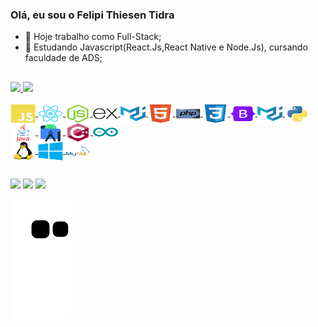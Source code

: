### Olá, eu sou o Felipi Thiesen Tidra

- 🔭 Hoje trabalho como Full-Stack;
- 🌱 Estudando Javascript(React.Js,React Native e Node.Js), cursando faculdade de ADS;
 
 ##
 
<div>
  <a href="https://github.com/Felipithstdr/">
  <img height="180em" src="https://github-readme-stats.vercel.app/api?username=Felipithstdr&show_icons=true&theme=dracula&include_all_commits=true&count_private=true"/>
  <img height="180em" src="https://github-readme-stats.vercel.app/api/top-langs/?username=Felipithstdr&layout=compact&langs_count=7&theme=dracula"/>
</div>
<div style="display: inline_block"><br>
  <img align="center" alt="Fel-JS" height="30" width="40" src="https://raw.githubusercontent.com/devicons/devicon/master/icons/javascript/javascript-plain.svg">
  <img align="center" alt="Fel-React" height="30" width="40" src="https://raw.githubusercontent.com/devicons/devicon/master/icons/react/react-original.svg">
 <img align="center" alt="Fel-Node" height="30" width="40" src="https://raw.githubusercontent.com/devicons/devicon/master/icons/nodejs/nodejs-original.svg">
 <img align="center" alt="Fel-Ex" height="30" width="40" src="https://raw.githubusercontent.com/devicons/devicon/master/icons/express/express-original.svg">
   <img align="center" alt="Fel-MaterialUI" height="30" width="40" src="https://raw.githubusercontent.com/devicons/devicon/master/icons/materialui/materialui-original.svg">
  <img align="center" alt="Fel-HTML" height="30" width="40" src="https://raw.githubusercontent.com/devicons/devicon/master/icons/html5/html5-original.svg">
  <img align="center" alt="Fel-PHP" height="30" width="40" src="https://raw.githubusercontent.com/devicons/devicon/master/icons/php/php-original.svg">
  <img align="center" alt="Fel-CSS" height="30" width="40" src="https://raw.githubusercontent.com/devicons/devicon/master/icons/css3/css3-original.svg">
   <img align="center" alt="Fel-Bootstrap" height="30" width="40" src="https://raw.githubusercontent.com/devicons/devicon/master/icons/bootstrap/bootstrap-original.svg">
   <img align="center" alt="Fel-MaterialUI" height="30" width="40" src="https://raw.githubusercontent.com/devicons/devicon/master/icons/materialui/materialui-original.svg">
 
  <img align="center" alt="Fel-Python" height="30" width="40" src="https://raw.githubusercontent.com/devicons/devicon/master/icons/python/python-original.svg">
  <img align="center" alt="Fel-Java" height="30" width="40" src="https://raw.githubusercontent.com/devicons/devicon/master/icons/java/java-original-wordmark.svg">
  <img align="center" alt="Fel-AndroidStudio" height="30" width="40" src="https://raw.githubusercontent.com/devicons/devicon/master/icons/androidstudio/androidstudio-original.svg">
   <img align="center" alt="Fel-cplusplus" height="30" width="40" src="https://raw.githubusercontent.com/devicons/devicon/master/icons/cplusplus/cplusplus-original.svg">
   <img align="center" alt="Fel-Arduino" height="30" width="40" src="https://raw.githubusercontent.com/devicons/devicon/master/icons/arduino/arduino-original.svg">
</div>
  <img align="center" alt="Fel-linux" height="30" width="40" src="https://raw.githubusercontent.com/devicons/devicon/master/icons/linux/linux-original.svg">
 <img align="center" alt="Fel-Win" height="30" width="40" src="https://raw.githubusercontent.com/devicons/devicon/master/icons/windows8/windows8-original.svg">
  <img align="center" alt="Fel-Mysql" height="30" width="40" src="https://raw.githubusercontent.com/devicons/devicon/master/icons/mysql/mysql-original-wordmark.svg">



  
   ##
 
<div> 
  <a  target="_blank"><img src="https://img.shields.io/badge/Windows-0078D6?style=for-the-badge&logo=windows&logoColor=white" target="_blank"></a> 
  <a href = "mailto:felipiths58@gmail.com"><img src="https://img.shields.io/badge/-Gmail-%23333?style=for-the-badge&logo=gmail&logoColor=white" target="_blank"></a>
  <a href="https://www.linkedin.com/in/felipithstdr/" target="_blank"><img src="https://img.shields.io/badge/-LinkedIn-%230077B5?style=for-the-badge&logo=linkedin&logoColor=white" target="_blank"></a> 

  ![Snake animation](https://github.com/Felipithstdr/felipithstdr/blob/output/github-contribution-grid-snake.svg)
 
</div>
